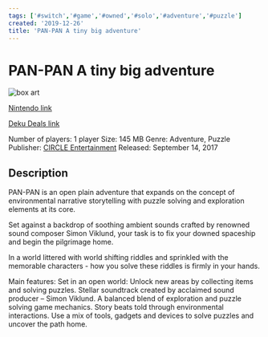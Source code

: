 ```yaml
---
tags: ['#switch','#game','#owned','#solo','#adventure','#puzzle']
created: '2019-12-26'
title: 'PAN-PAN A tiny big adventure'
---
```

# PAN-PAN A tiny big adventure

![box art](https://assets.nintendo.com/image/upload/c_pad,f_auto,h_613,q_auto,w_1089/ncom/en_US/games/switch/p/pan-pan-a-tiny-big-adventure-switch/hero?v=2021042819)

[Nintendo link](https://www.nintendo.com/games/detail/pan-pan-a-tiny-big-adventure-switch/)

[Deku Deals link](https://www.dekudeals.com/items/pan-pan-a-tiny-big-adventure)

Number of players: 1 player
Size: 145 MB
Genre: Adventure, Puzzle
Publisher: [CIRCLE Entertainment](https://www.dekudeals.com/games?include[collection]=true&filter[publisher]=CIRCLE+Entertainment)
Released: September 14, 2017

## Description

PAN-PAN is an open plain adventure that expands on the concept of environmental narrative storytelling with puzzle solving and exploration elements at its core. 

Set against a backdrop of soothing ambient sounds crafted by renowned sound composer Simon Viklund, your task is to fix your downed spaceship and begin the pilgrimage home. 

In a world littered with world shifting riddles and sprinkled with the memorable characters - how you solve these riddles is firmly in your hands. 

Main features:
Set in an open world: Unlock new areas by collecting items and solving puzzles.
Stellar soundtrack created by acclaimed sound producer – Simon Viklund.
A balanced blend of exploration and puzzle solving game mechanics.
Story beats told through environmental interactions.
Use a mix of tools, gadgets and devices to solve puzzles and uncover the path home.

